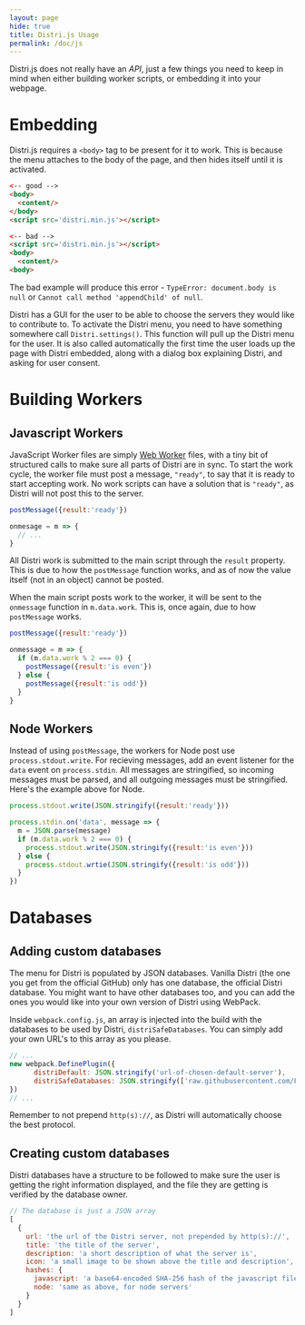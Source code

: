 ```yaml
---
layout: page
hide: true
title: Distri.js Usage
permalink: /doc/js
---
```


Distri.js does not really have an _API_, just a few things you need to keep in mind when either building worker scripts, or embedding it into your webpage.

# Embedding

Distri.js requires a `<body>` tag to be present for it to work. This is because the menu attaches to the body of the page, and then hides itself until it is activated.

```html
<-- good -->
<body>
  <content/>
</body>
<script src='distri.min.js'></script>

<-- bad -->
<script src='distri.min.js'></script>
<body>
  <content/>
<body>

```
The bad example will produce this error - `TypeError: document.body is null` or `Cannot call method 'appendChild' of null`.


Distri has a GUI for the user to be able to choose the servers they would like to contribute to. To activate the Distri menu, you need to have something somewhere call `Distri.settings()`. This function will pull up the Distri menu for the user. It is also called automatically the first time the user loads up the page with Distri embedded, along with a dialog box explaining Distri, and asking for user consent.

# Building Workers

## Javascript Workers

JavaScript Worker files are simply [Web Worker](https://developer.mozilla.org/en-US/docs/Web/API/Web_Workers_API/Using_web_workers) files, with a tiny bit of structured calls to make sure all parts of Distri are in sync. To start the work cycle, the worker file must post a message, `"ready"`, to say that it is ready to start accepting work. No work scripts can have a solution that is `"ready"`, as Distri will not post this to the server.

```javascript
postMessage({result:'ready'})

onmesage = m => {
  // ...
}
```

All Distri work is submitted to the main script through the `result` property. This is due to how the `postMessage` function works, and as of now the value itself (not in an object) cannot be posted.

When the main script posts work to the worker, it will be sent to the `onmessage` function in `m.data.work`. This is, once again, due to how `postMessage` works.


```javascript
postMessage({result:'ready'})

onmessage = m => {
  if (m.data.work % 2 === 0) {
    postMessage({result:'is even'})
  } else {
    postMessage({result:'is odd'})
  }
}
```

## Node Workers

Instead of using `postMessage`, the workers for Node post use `process.stdout.write`. For recieving messages, add an event listener for the `data` event on `process.stdin`. All messages are stringified, so incoming messages must be parsed, and all outgoing messages must be stringified. Here's the example above for Node.

```javascript
process.stdout.write(JSON.stringify({result:'ready'}))

process.stdin.on('data', message => {
  m = JSON.parse(message)
  if (m.data.work % 2 === 0) {
    process.stdout.write(JSON.stringify({result:'is even'}))
  } else {
    process.stdout.wrtie(JSON.stringify({result:'is odd'}))
  }
})
``` 

# Databases

## Adding custom databases

The menu for Distri is populated by JSON databases. Vanilla Distri (the one you get from the official GitHub) only has one database, the official Distri database. You might want to have other databases too, and you can add the ones you would like into your own version of Distri using WebPack.

Inside `webpack.config.js`, an array is injected into the build with the databases to be used by Distri, `distriSafeDatabases`. You can simply add your own URL's to this array as you please.

```javascript
// ...
new webpack.DefinePlugin({
      distriDefault: JSON.stringify('url-of-chosen-default-server'),
      distriSafeDatabases: JSON.stringify(['raw.githubusercontent.com/Flarp/Distri-Safe/master/safe.json','a_custom_url'])
})
// ...
```
Remember to not prepend `http(s)://`, as Distri will automatically choose the best protocol.

## Creating custom databases

Distri databases have a structure to be followed to make sure the user is getting the right information displayed, and the file they are getting is verified by the database owner.

```javascript
// The database is just a JSON array
[
  {
    url: 'the url of the Distri server, not prepended by http(s)://',
    title: 'the title of the server',
    description: 'a short description of what the server is',
    icon: 'a small image to be shown above the title and description',
    hashes: {
      javascript: 'a base64-encoded SHA-256 hash of the javascript file, to prevent people from getting their server on a database, and then changing the worker file to be malicious',
      node: 'same as above, for node servers'
    }
  }
]
```

